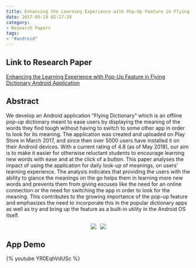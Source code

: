 ```yaml
---
title: Enhancing the Learning Experience with Pop-Up Feature in Flying Dictionary Android Application
date: 2017-05-19 02:17:29
category: 
- Research Papers
tags:
- "#android" 
---
```


## Link to Research Paper 
[Enhancing the Learning Experience with Pop-Up Feature in Flying Dictionary Android Application](https://ieeexplore.ieee.org/stamp/stamp.jsp?arnumber=9007254)

## Abstract

We develop an Android application “Flying Dictionary” which is an offline pop-up dictionary meant to ease users by displaying the meaning of the words they find tough without having to switch to some other app in order to look for its meaning. The application was created and uploaded on Play Store in March 2017, and since then over 5000 users have installed it on their Android devices. With a current rating of 4.8 (as of May 2018), our aim is to make it easier for otherwise reluctant students to encourage learning new words with ease and at the click of a button. This paper analyses the impact of using the application for daily look-up of meanings, on users’ learning experience. The analysis indicates that providing the users with the ability to glance the meanings on the go helps them in learning more new words and prevents them from giving excuses like the need for an online connection or the need for switching the app in order to look for the meaning. This contributes to the growing importance of the pop-up feature and emphasizes the need to incorporate this in the popular dictionary apps as well as try and bring up the feature as a built-in utility in the Android OS itself.

<div style="display: flex; justify-content: center;">
    <div style="margin-right: 5px;"><img id ="ttl" src="image1.jpg"></div>
    <div style="margin-left: 5px;"><img id ="se" src="image2.jpg"></div>
</div>

## App Demo

{% youtube YR0EqhVdUSc %}
